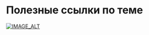 # Полезные ссылки по теме

[![IMAGE_ALT](https://img.youtube.com/vi/zMgK_u_ELk8/0.jpg)](https://www.youtube.com/embed/zMgK_u_ELk8)
